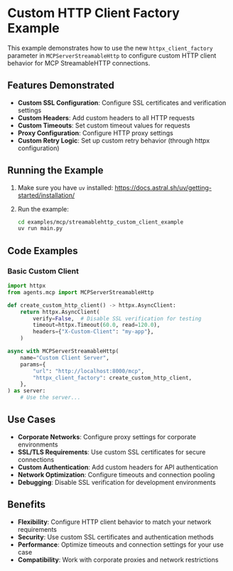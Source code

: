 # Custom HTTP Client Factory Example

This example demonstrates how to use the new `httpx_client_factory` parameter in `MCPServerStreamableHttp` to configure custom HTTP client behavior for MCP StreamableHTTP connections.

## Features Demonstrated

- **Custom SSL Configuration**: Configure SSL certificates and verification settings
- **Custom Headers**: Add custom headers to all HTTP requests
- **Custom Timeouts**: Set custom timeout values for requests
- **Proxy Configuration**: Configure HTTP proxy settings
- **Custom Retry Logic**: Set up custom retry behavior (through httpx configuration)

## Running the Example

1. Make sure you have `uv` installed: https://docs.astral.sh/uv/getting-started/installation/

2. Run the example:
   ```bash
   cd examples/mcp/streamablehttp_custom_client_example
   uv run main.py
   ```

## Code Examples

### Basic Custom Client

```python
import httpx
from agents.mcp import MCPServerStreamableHttp

def create_custom_http_client() -> httpx.AsyncClient:
    return httpx.AsyncClient(
        verify=False,  # Disable SSL verification for testing
        timeout=httpx.Timeout(60.0, read=120.0),
        headers={"X-Custom-Client": "my-app"},
    )

async with MCPServerStreamableHttp(
    name="Custom Client Server",
    params={
        "url": "http://localhost:8000/mcp",
        "httpx_client_factory": create_custom_http_client,
    },
) as server:
    # Use the server...
```

## Use Cases

- **Corporate Networks**: Configure proxy settings for corporate environments
- **SSL/TLS Requirements**: Use custom SSL certificates for secure connections
- **Custom Authentication**: Add custom headers for API authentication
- **Network Optimization**: Configure timeouts and connection pooling
- **Debugging**: Disable SSL verification for development environments

## Benefits

- **Flexibility**: Configure HTTP client behavior to match your network requirements
- **Security**: Use custom SSL certificates and authentication methods
- **Performance**: Optimize timeouts and connection settings for your use case
- **Compatibility**: Work with corporate proxies and network restrictions

